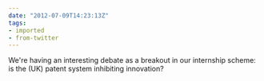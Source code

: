 ```yaml
---
date: "2012-07-09T14:23:13Z"
tags:
- imported
- from-twitter
---
```

We're having an interesting debate as a breakout in our internship scheme: is the \(UK\) patent system inhibiting innovation?
